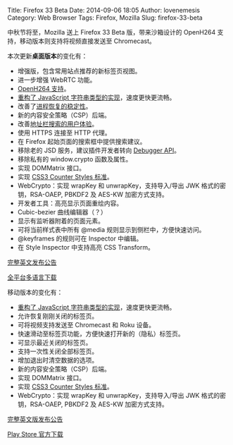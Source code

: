 Title: Firefox 33 Beta
Date: 2014-09-06 18:05
Author: lovenemesis
Category: Web Browser
Tags: Firefox, Mozilla
Slug: firefox-33-beta

中秋节将至，Mozilla 送上 Firefox 33 Beta 版，带来沙箱设计的 OpenH264
支持，移动版本则支持将视频直接发送至 Chromecast。

本次更新**桌面版本**的变化有：

-   增强版，包含常用站点推荐的新标签页视图。
-   进一步增强 WebRTC 功能。
-   [OpenH264 支持](http://www.openh264.org/faq.html)。
-   [重构了 JavaScript
    字符串类型的实现](https://blog.mozilla.org/javascript/2014/07/21/slimmer-and-faster-javascript-strings-in-firefox/)，速度更快更流畅。
-   改善了[进程恢复的稳定性](https://dutherenverseauborddelatable.wordpress.com/2014/06/26/firefox-the-browser-that-has-your-backup/)。
-   新的内容安全策略（CSP）后端。
-   改善[地址栏搜索的用户体验](http://msujaws.wordpress.com/2014/08/01/faster-and-snappier-searches-now-in-firefox-aurora/)。
-   使用 HTTPS 连接至 HTTP 代理。
-   在 Firefox 起始页面的搜索框中提供搜索建议。
-   移除老的 JSD 服务，建议插件开发者转向 [Debugger
    API](https://developer.mozilla.org/en-US/docs/Tools/Debugger-API)。
-   移除私有的 window.crypto 函数及属性。
-   实现 DOMMatrix 接口。
-   实现 [CSS3 Counter Styles
    标准](http://dev.w3.org/csswg/css-counter-styles/#the-counter-style-rule)。
-   WebCrypto：实现 wrapKey 和 unwrapKey，支持导入/导出 JWK
    格式的密钥，RSA-OAEP, PBKDF2 及 AES-KW 加密方式支持。
-   开发者工具：高亮显示页面重绘内容。
-   Cubic-bezier 曲线编辑器（？）
-   显示有监听器附着的页面元素。
-   可将当前样式表中所有 @media 规则显示到侧栏中，方便快速访问。
-   @keyframes 的规则可在 Inspector 中编辑。
-   在 Style Inspector 中支持高亮 CSS Transform。

[完整英文发布公告](https://www.mozilla.org/en-US/firefox/33.0beta/releasenotes/)

[全平台多语言下载](https://www.mozilla.org/en-US/firefox/beta/all/)

移动版本的变化有：

-   [重构了 JavaScript
    字符串类型的实现](https://blog.mozilla.org/javascript/2014/07/21/slimmer-and-faster-javascript-strings-in-firefox/)，速度更快更流畅。
-   允许恢复刚刚关闭的标签页。
-   可将视频支持发送至 Chromecast 和 Roku 设备。
-   快速滑动至标签页功能，方便快速打开新的（隐私）标签页。
-   可显示最近关闭的标签页。
-   支持一次性关闭全部标签页。
-   增加退出时清空数据的选项。
-   新的内容安全策略（CSP）后端。
-   实现 DOMMatrix 接口。
-   实现 [CSS3 Counter Styles
    标准](http://dev.w3.org/csswg/css-counter-styles/#the-counter-style-rule)。
-   WebCrypto：实现 wrapKey 和 unwrapKey，支持导入/导出 JWK
    格式的密钥，RSA-OAEP, PBKDF2 及 AES-KW 加密方式支持。

[完整英文版发布公告](https://www.mozilla.org/en-US/mobile/33.0beta/releasenotes/)

[Play Store
官方下载](https://play.google.com/store/apps/details?id=org.mozilla.firefox_beta&utm_source=mozilla&utm_medium=Referral&utm_campaign=mozilla-org)
